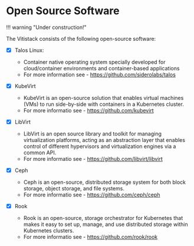 # Open Source Software

!!! warning "Under construction!"

The Vitistack consists of the following open-source software:

- [x] Talos Linux:

    - Container native operating system specially developed for cloud/container environments and container-based applications
    - For more information see - https://github.com/siderolabs/talos 

- [x] KubeVirt

    - KubeVirt is an open-source solution that enables virtual machines (VMs) to run side-by-side with containers in a Kubernetes cluster.
    - For more informatio see - https://github.com/kubevirt

- [x] LibVirt

    - LibVirt is an open source library and toolkit for managing virtualization platforms, acting as an abstraction layer that enables control of different hypervisors and virtualization engines via a common API.
    - For more informatio see - https://github.com/libvirt/libvirt

- [x] Ceph

    - Ceph is an open-source, distributed storage system for both block storage, object storage, and file systems.
    - For more informatio see - https://github.com/ceph/ceph

- [x] Rook

    - Rook is an open-source, storage orchestrator for Kubernetes that makes it easy to set up, manage, and use distributed storage within Kubernetes clusters.
    - For more informatio see - https://github.com/rook/rook

